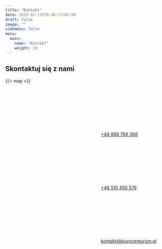 ```yaml
---
title: "Kontakt"
date: 2019-02-13T10:48:17+01:00
draft: false
image: ""
sidemenu: false
menu:
  main:
    name: "Kontakt"
    weight: 10
---
```

## Skontaktuj się z nami
{{< map >}}


<p class="contact-data highlight"><a href="tel:+48888766366" class="phone"><svg class="icon"><use xlink:href="#mobile" /></svg>+48 888 766 366</a></p>
<p class="contact-data  highlight"><a href="tel:+48510450576" class="phone"><svg class="icon"><use xlink:href="#mobile" /></svg>+48 510 450 576</a></p>
<p class="contact-data highlight"><a href="mailto:kontakt@biurocenturion.pl" class="mail"><svg class="icon"><use xlink:href="#mail" /></svg>kontakt@biurocenturion.pl</a></p>



